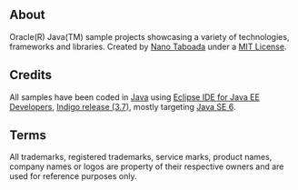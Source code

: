 About
-----
Oracle(R) Java(TM) sample projects showcasing a variety of technologies, frameworks and libraries. Created by [Nano Taboada](https://nanotaboada.myopenid.com/) under a [MIT License](http://opensource.org/licenses/mit-license.php).

Credits
-------
All samples have been coded in [Java](http://en.wikipedia.org/wiki/Java_%28programming_language%29) using [Eclipse IDE for Java EE Developers](http://www.eclipse.org/home/categories/?category=enterprise), [Indigo release (3.7)](http://eclipse.org/indigo/), mostly targeting [Java SE 6](http://www.oracle.com/technetwork/java/javase/overview/index.html).

Terms
-----
All trademarks, registered trademarks, service marks, product names, company names or logos are property of their respective owners and are used for reference purposes only.

